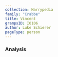 ```yaml
---
collection: Harrypedia
family: "Crabbe"
title: Vincent
grampsID: I0106
author: Luke Schierer
pageType: person
---
```


### Analysis

